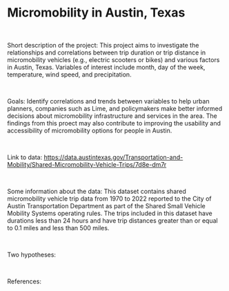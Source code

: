 # Micromobility in Austin, Texas

</br>

Short description of the project: This project aims to investigate the relationships and correlations between trip duration or trip distance in micromobility vehicles (e.g., electric scooters or bikes) and various factors in Austin, Texas. Variables of interest include month, day of the week, temperature, wind speed, and precipitation. 

</br>

Goals: Identify correlations and trends between variables to help urban planners, companies such as Lime, and policymakers make better informed decisions about micromobility infrastructure and services in the area. The findings from this proect may also contribute to improving the usability and accessibility of micromobility options for people in Austin.

</br>

Link to data: https://data.austintexas.gov/Transportation-and-Mobility/Shared-Micromobility-Vehicle-Trips/7d8e-dm7r

</br>

Some information about the data: This dataset contains shared micromobility vehicle trip data from 1970 to 2022 reported to the City of Austin Transportation Department as part of the Shared Small Vehicle Mobility Systems operating rules. The trips included in this dataset have durations less than 24 hours and have trip distances greater than or equal to 0.1 miles and less than 500 miles. 

</br>

Two hypotheses:

</br>

References: 
